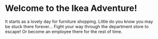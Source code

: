 # Welcome to the Ikea Adventure!

It starts as a lovely day for furniture shopping. Little do you know you may be stuck there forever...
Fight your way through the department store to escape! Or become an employee there for the rest of time.
